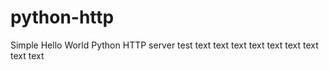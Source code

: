 # python-http

Simple Hello World Python HTTP server
test
text
text
text
text
text
text
text
text
text
